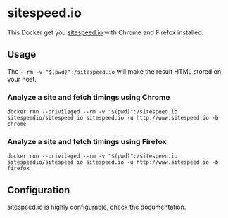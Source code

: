 # sitespeed.io

This Docker get you [sitespeed.io](http://www.sitespeed.io) with Chrome and Firefox installed.

## Usage

The ```--rm -v "$(pwd)":/sitespeed.io``` will make the result HTML stored on your host.

### Analyze a site and fetch timings using Chrome
```
docker run --privileged --rm -v "$(pwd)":/sitespeed.io sitespeedio/sitespeed.io sitespeed.io -u http://www.sitespeed.io -b chrome
```

### Analyze a site and fetch timings using Firefox
```
docker run --privileged --rm -v "$(pwd)":/sitespeed.io sitespeedio/sitespeed.io sitespeed.io -u http://www.sitespeed.io -b firefox
```

## Configuration
sitespeed.io is highly configurable, check the [documentation](http://www.sitespeed.io/documentation).
